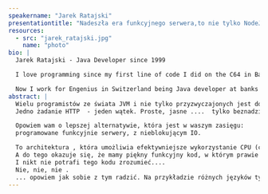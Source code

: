 ```yaml
---
speakername: "Jarek Ratajski"
presentationtitle: "Nadeszła era funkcyjnego serwera,to nie tylko NodeJS"
resources:
  - src: "jarek_ratajski.jpg"
    name: "photo"
bio: |
  Jarek Ratajski - Java Developer since 1999

  I love programming since my first line of code I did on the C64 in Basic. Somewhere in 90ties I've switched from C++ to java and spent then 18 Years developing JavaEE software working for various companies and projects.

  Now I work for Engenius in Switzerland being Java developer at banks during the days and Scala/ScalaJS open sources hacker at nights.
abstract: |
  Wielu programistów ze świata JVM i nie tylko przyzwyczajonych jest do prostego paradygmatu.
  Jedno żadanie HTTP  - jeden wątek. Proste, jasne ....  tylko beznadziejne.

  Opowiem wam o lepszej alternatywie, która jest w waszym zasięgu:
  programowane funkcyjnie serwery, z nieblokującym IO.  

  To architektura , która umożliwia efektywniejsze wykorzystanie CPU (cache!), daje o wiele łatwiejsze w testowaniu serwery, które dodatkowo uruchamiają się w kilkanaście milisekund.
  A do tego okazuje się, że mamy piękny funkcyjny kod, w którym prawie wszystko jest niemutowalne i czyste.
  I nikt nie potrafi tego kodu zrozumieć....
  Nie, nie, nie .
  ... opowiem jak sobie z tym radzić. Na przykładzie różnych języków typu Java, Kotlin, Scala JS  i serwerów.
---
```

